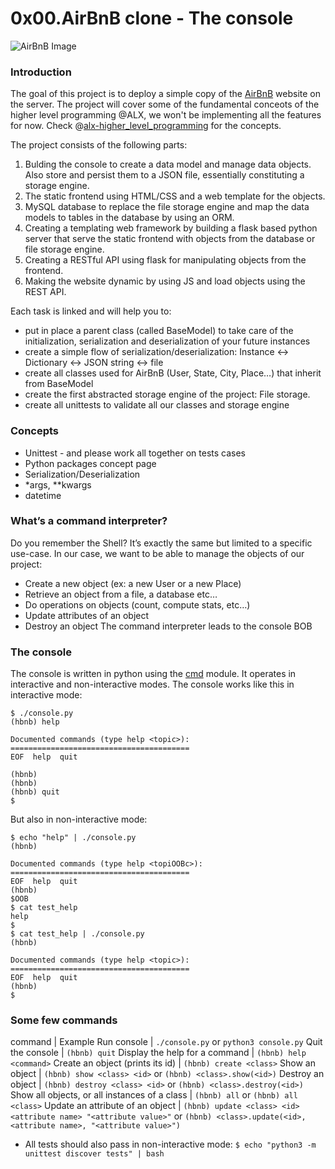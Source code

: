 # 0x00.AirBnB clone - The console
![AirBnB Image](https://camo.githubusercontent.com/29aee5323f56eeaf0ca03669b3181f360af907609dc764ab1c5006815a03f4ff/68747470733a2f2f692e696d6775722e636f6d2f4a4f68615a356d2e706e67)

### Introduction
The goal of this project is to deploy a simple copy of the [AirBnB](https://www.airbnb.com/) website on the server.
The project will cover some of the fundamental conceots of the higher level programming @ALX, we won't be implementing all the features for now.
Check @[alx-higher_level_programming](https://github.com/Keshtech2002/alx-higher_level_programming) for the concepts.

The project consists of the following parts:
1. Bulding the console to create a data model and manage data objects. Also store and persist them to a JSON file, essentially constituting a storage engine.
2. The static frontend using HTML/CSS and a web template for the objects.
3. MySQL database to replace the file storage engine and map the data models to tables in the database by using an ORM.
4. Creating a templating web framework by building a flask based python server that serve the static frontend with objects from the database or file storage engine.
5. Creating a RESTful API using flask for manipulating objects from the frontend.
6. Making the website dynamic by using JS and load objects using the REST API.

Each task is linked and will help you to:
- put in place a parent class (called BaseModel) to take care of the initialization, serialization and deserialization of your future instances
- create a simple flow of serialization/deserialization: Instance <-> Dictionary <-> JSON string <-> file
- create all classes used for AirBnB (User, State, City, Place…) that inherit from BaseModel
- create the first abstracted storage engine of the project: File storage.
- create all unittests to validate all our classes and storage engine

### Concepts
- Unittest - and please work all together on tests cases
- Python packages concept page
- Serialization/Deserialization
- \*args, \*\*kwargs
- datetime

### What’s a command interpreter?
Do you remember the Shell? It’s exactly the same but limited to a specific use-case. In our case, we want to be able to manage the objects of our project:
- Create a new object (ex: a new User or a new Place)
- Retrieve an object from a file, a database etc…
- Do operations on objects (count, compute stats, etc…)
- Update attributes of an object
- Destroy an object
The command interpreter leads to the console
BOB
### The console
The console is written in python using the [cmd](https://docs.python.org/3/library/cmd.html) module. It operates in interactive and non-interactive modes.
The console works like this in interactive mode:
```
$ ./console.py
(hbnb) help

Documented commands (type help <topic>):
========================================
EOF  help  quit

(hbnb) 
(hbnb) 
(hbnb) quit
$
```
But also in non-interactive mode:
```
$ echo "help" | ./console.py
(hbnb)

Documented commands (type help <topiOOBc>):
========================================
EOF  help  quit
(hbnb) 
$OOB
$ cat test_help
help
$
$ cat test_help | ./console.py
(hbnb)

Documented commands (type help <topic>):
========================================
EOF  help  quit
(hbnb) 
$
```

### Some few commands
command | Example
Run console | ```./console.py``` or ```python3 console.py```
Quit the console | ```(hbnb) quit```
Display the help for a command | ```(hbnb) help <command>```
Create an object (prints its id) | ```(hbnb) create <class>```
Show an object | ```(hbnb) show <class> <id>``` or ```(hbnb) <class>.show(<id>)```
Destroy an object | ```(hbnb) destroy <class> <id>``` or ```(hbnb) <class>.destroy(<id>)```
Show all objects, or all instances of a class | ```(hbnb) all``` or ```(hbnb) all <class>```
Update an attribute of an object | ```(hbnb) update <class> <id> <attribute name> "<attribute value>"``` or ```(hbnb) <class>.update(<id>, <attribute name>, "<attribute value>")```


- All tests should also pass in non-interactive mode: ```$ echo "python3 -m unittest discover tests" | bash```
